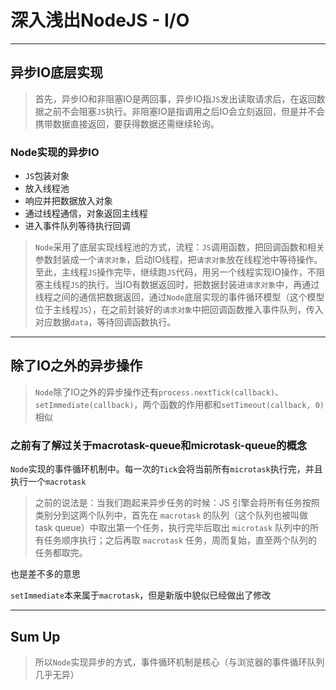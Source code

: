 ﻿# 深入浅出NodeJS - I/O


---
## 异步IO底层实现
> 首先，异步IO和非阻塞IO是两回事，异步IO指`JS`发出读取请求后，在返回数据之前不会阻塞`JS`执行。非阻塞IO是指调用之后IO会立刻返回，但是并不会携带数据直接返回，要获得数据还需继续轮询。

### Node实现的异步IO
- `JS`包装对象
- 放入线程池
- 响应并把数据放入对象
- 通过线程通信，对象返回主线程
- 进入事件队列等待执行回调

> `Node`采用了底层实现线程池的方式，流程：`JS`调用函数，把回调函数和相关参数封装成一个`请求对象`，启动IO线程，把`请求对象`放在线程池中等待操作。至此，主线程`JS`操作完毕，继续跑`JS`代码，用另一个线程实现IO操作，不阻塞主线程`JS`的执行。当IO有数据返回时，把数据封装进`请求对象`中，再通过线程之间的通信把数据返回，通过`Node`底层实现的事件循环模型（这个模型位于主线程`JS`），在之前封装好的`请求对象`中把回调函数推入事件队列，传入对应数据`data`，等待回调函数执行。

---
## 除了IO之外的异步操作
> `Node`除了IO之外的异步操作还有`process.nextTick(callback)`、`setImmediate(callback)`，两个函数的作用都和`setTimeout(callback, 0)`相似

### 之前有了解过关于macrotask-queue和microtask-queue的概念
`Node`实现的事件循环机制中。每一次的`Tick`会将当前所有`microtask`执行完，并且执行一个`macrotask`

> 之前的说法是：当我们跑起来异步任务的时候：JS 引擎会将所有任务按照类别分到这两个队列中，首先在 `macrotask` 的队列（这个队列也被叫做 task queue）中取出第一个任务，执行完毕后取出 `microtask` 队列中的所有任务顺序执行；之后再取 `macrotask` 任务，周而复始，直至两个队列的任务都取完。

也是差不多的意思

`setImmediate`本来属于`macrotask`，但是新版中貌似已经做出了修改

---
## Sum Up
> 所以`Node`实现异步的方式，事件循环机制是核心（与浏览器的事件循环队列几乎无异）
